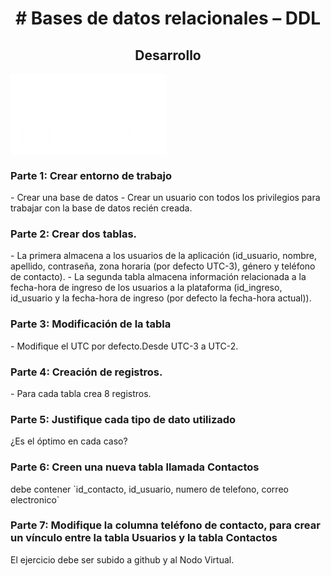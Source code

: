 <h1 align="center"># Bases de datos relacionales – DDL</h1>
<h2 align="center">Desarrollo</h2>

<img align='center' src="https://raw.githubusercontent.com/Cristian-Trureo/Modulo3-abpro-5/main/mysql2.png" width="250">


<h3>Parte 1: Crear entorno de trabajo</h3>
- Crear una base de datos
- Crear un usuario con todos los privilegios para trabajar con la base de datos recién creada.
<h3>Parte 2: Crear dos tablas.</h3>
- La primera almacena a los usuarios de la aplicación (id_usuario, nombre, apellido,
contraseña, zona horaria (por defecto UTC-3), género y teléfono de contacto).
- La segunda tabla almacena información relacionada a la fecha-hora de ingreso de los
usuarios a la plataforma (id_ingreso, id_usuario y la fecha-hora de ingreso (por defecto la
fecha-hora actual)).
<h3>Parte 3: Modificación de la tabla</h3>
- Modifique el UTC por defecto.Desde UTC-3 a UTC-2.
<h3>Parte 4: Creación de registros.</h3>
- Para cada tabla crea 8 registros.
<h3>Parte 5: Justifique cada tipo de dato utilizado</h3> 
¿Es el óptimo en cada caso?
<h3>Parte 6: Creen una nueva tabla llamada Contactos</h3>
debe contener `id_contacto, id_usuario, numero de telefono, correo electronico`
<h3>Parte 7: Modifique la columna teléfono de contacto, para crear un vínculo entre la tabla Usuarios y la tabla Contactos</h3>
El ejercicio debe ser subido a github y al Nodo Virtual.
